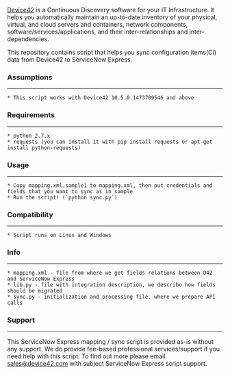 [Device42](http://www.device42.com/) is a Continuous Discovery software for your IT Infrastructure. It helps you automatically maintain an up-to-date inventory of your physical, virtual, and cloud servers and containers, network components, software/services/applications, and their inter-relationships and inter-dependencies.


This repository contains script that helps you sync configuration items(CI) data from Device42 to ServiceNow Express.

### Assumptions
-----------------------------
    * This script works with Device42 10.5.0.1473709546 and above

### Requirements
-----------------------------
    * python 2.7.x
    * requests (you can install it with pip install requests or apt-get install python-requests)

### Usage
-----------------------------
	* Copy mapping.xml.sample1 to mapping.xml, then put credentials and fields that you want to sync as in sample
	* Run the script! (`python sync.py`)

### Compatibility
-----------------------------
    * Script runs on Linux and Windows

### Info
-----------------------------
    * mapping.xml - file from where we get fields relations between D42 and ServiceNow Express
    * lib.py - file with integration description, we describe how fields should be migrated
    * sync.py - initialization and processing file, where we prepare API calls

### Support
-----------------------------
This ServiceNow Express mapping / sync script is provided as-is without any support. We do provide fee-based professional services/support if you need help with this script.  To find out more please email sales@device42.com with subject ServiceNow Express script support.